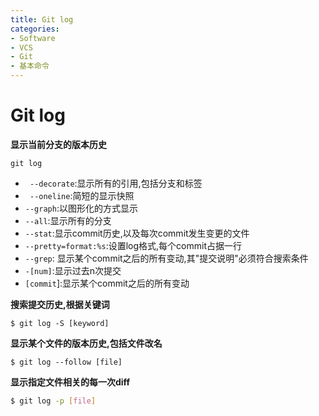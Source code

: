 ```yaml
---
title: Git log
categories:
- Software
- VCS
- Git
- 基本命令
---
```

# Git log

**显示当前分支的版本历史**

 ```shell
 git log
 ```

- ` --decorate`:显示所有的引用,包括分支和标签
- ` --oneline`:简短的显示快照
- `--graph`:以图形化的方式显示
- `--all`:显示所有的分支
- `--stat`:显示commit历史,以及每次commit发生变更的文件
- `--pretty=format:%s`:设置log格式,每个commit占据一行
- `--grep`: 显示某个commit之后的所有变动,其"提交说明"必须符合搜索条件
- `-[num]`:显示过去n次提交
- `[commit`]:显示某个commit之后的所有变动

**搜索提交历史,根据关键词**

```shell
$ git log -S [keyword]
```

**显示某个文件的版本历史,包括文件改名**

```shell
$ git log --follow [file]
```

**显示指定文件相关的每一次diff**

 ```bash
$ git log -p [file]
 ```

